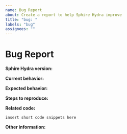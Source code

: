 ```yaml
---
name: Bug Report
about: Create a report to help Sphire Hydra improve
title: "bug: "
labels: "bug"
assignees: ""
---
```


# Bug Report

**Sphire Hydra version:**

<!-- Please specify commit or tag version if applicable. -->

**Current behavior:**

<!-- Describe how the bug manifests. -->

**Expected behavior:**

<!-- Describe what the behavior would be without the bug. -->

**Steps to reproduce:**

<!--  Please explain the steps required to duplicate the issue, especially if you are able to provide a sample application. -->

**Related code:**

<!-- If you are able to illustrate the bug or feature request with an example, please provide it here. -->

```
insert short code snippets here
```

**Other information:**

<!-- List any other information that is relevant to your issue. Related issues, suggestions on how to fix, Stack Overflow links, forum links, etc. -->